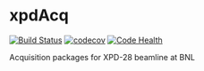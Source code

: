 # xpdAcq
[![Build Status](https://travis-ci.org/xpdAcq/xpdAcq.svg?branch=master)](https://travis-ci.org/xpdAcq/xpdAcq)
[![codecov](https://codecov.io/gh/xpdAcq/xpdAcq/branch/master/graph/badge.svg)](https://codecov.io/gh/xpdAcq/xpdAcq)
[![Code Health](https://landscape.io/github/xpdAcq/xpdAcq/master/landscape.svg?style=flat)](https://landscape.io/github/xpdAcq/xpdAcq/master)

Acquisition packages for XPD-28 beamline at BNL
